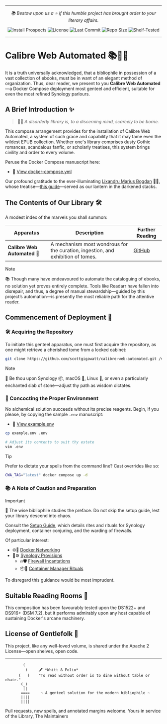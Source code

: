 <hr />

<p align="center">
  <em>📚 Bestow upon us a ⭐️ if this humble project has brought order to your literary affairs.</em>
</p>

<p align="center">
  <img src="https://img.shields.io/badge/Install%20Prospects-Excellent-blue?logo=docker" alt="Install Prospects" />
  <img src="https://img.shields.io/github/license/scottgigawatt/calibre-web-automated?label=Entailment-Free%20License&color=blue" alt="License" />
  <img src="https://img.shields.io/github/last-commit/scottgigawatt/calibre-web-automated?label=Most%20Recent%20Correspondence&logo=git" alt="Last Commit" />
  <img src="https://img.shields.io/github/repo-size/scottgigawatt/calibre-web-automated?label=Voluminous%20Assets" alt="Repo Size" />
  <img src="https://img.shields.io/badge/Tested%20in%20Society-Synology%20%7C%20macOS-blue" alt="Shelf-Tested" />
</p>

<hr />

# Calibre Web Automated 📚🧙‍♂️

It is a truth universally acknowledged, that a bibliophile in possession of a vast collection of ebooks, must be in want of an elegant method of organization. Thus, dear reader, we present to you **Calibre Web Automated**—a Docker Compose deployment most genteel and efficient, suitable for even the most refined Synology parlours.

## A Brief Introduction ✨

> 🎩📖 _A disorderly library is, to a discerning mind, scarcely to be borne._

This compose arrangement provides for the installation of Calibre Web Automated, a system of such grace and capability that it may tame even the wildest EPUB collection. Whether one's library comprises dusty Gothic romances, scandalous fanfic, or scholarly treatises, this system brings civility and order to every volume.

Peruse the Docker Compose manuscript here:

- 📄 [View docker-compose.yml](./docker-compose.yml)

Our profound gratitude to the ever-illuminating [Lixandru Marius Bogdan](https://github.com/mariushosting) 🔮📖, whose treatise—[this guide](https://mariushosting.com/how-to-install-calibre-web-automated-on-your-synology-nas)—served as our lantern in the darkened stacks.

## The Contents of Our Library 🛠️

A modest index of the marvels you shall summon:

| Apparatus                    | Description                                                                 | Further Reading                                         |
|------------------------------|-----------------------------------------------------------------------------|---------------------------------------------------------|
| **Calibre Web Automated** 📘 | A mechanism most wondrous for the curation, ingestion, and exhibition of tomes. | [GitHub](https://github.com/crocodilestick/calibre-web-automated) |

> [!NOTE]
> 📚 Though many have endeavoured to automate the cataloguing of ebooks, no solution yet proves entirely complete. Tools like Readarr have fallen into disrepair, and thus, a degree of manual stewardship—guided by this project’s automation—is presently the most reliable path for the attentive reader.

## Commencement of Deployment 🚀

### 🛠️ Acquiring the Repository

To initiate this genteel apparatus, one must first acquire the repository, as one might retrieve a cherished tome from a locked cabinet:

```sh
git clone https://github.com/scottgigawatt/calibre-web-automated.git /volume1/docker/calibre-web-automated
```

> [!NOTE]
> 🧾 Be thou upon Synology 📦, macOS 🍎, Linux 🐧, or even a particularly enchanted slab of stone—adjust thy path as wisdom dictates.

### 🧪 Concocting the Proper Environment

No alchemical solution succeeds without its precise reagents. Begin, if you please, by copying the sample `.env` manuscript:

- 📄 [View example.env](example.env)

```sh
cp example.env .env

# Adjust its contents to suit thy estate
vim .env
```

> [!TIP]
> Prefer to dictate your spells from the command line? Cast overrides like so:
>
> ```bash
> CWA_TAG="latest" docker compose up -d
> ```

### 📚 A Note of Caution and Preparation

> [!IMPORTANT]
> 🧙 The wise bibliophile studies the preface. Do not skip the setup guide, lest your library descend into chaos.

Consult the [Setup Guide](./SETUP.md), which details rites and rituals for Synology deployment, container conjuring, and the warding of firewalls.

Of particular interest:

- 🌐📖 [Docker Networking](./SETUP.md#configuring-docker-networking-)
- 🧱⚙️ [Synology Provisions](./SETUP.md#synology-configuration-)
  - 🔥🛡️ [Firewall Incantations](./SETUP.md#updating-firewall-settings-)
  - 📦🚀 [Container Manager Rituals](./SETUP.md#deploying-with-container-manager-)

To disregard this guidance would be most imprudent.

## Suitable Reading Rooms 🧵

This composition has been favourably tested upon the DS1522+ and DS916+ (DSM 7.2), but it performs admirably upon any host capable of sustaining Docker's arcane machinery.

## License of Gentlefolk 📖

This project, like any well-loved volume, is shared under the Apache 2 License—open shelves, open code.

---

```
        (
         )     🖋️ *Whitt & Folio*
      (   )    "To read without order is to dine without table or chair."
       (_)
        ||
       ====     ~ A genteel solution for the modern bibliophile ~
       ||||
       ||||
```

Pull requests, new spells, and annotated margins welcome.
Yours in service of the Library,
The Maintainers
